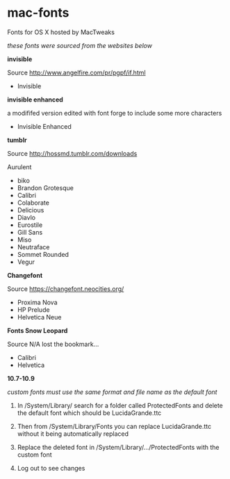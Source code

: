 # mac-fonts
Fonts for OS X hosted by MacTweaks


*these fonts were sourced from the websites below*

**invisible**

Source
http://www.angelfire.com/pr/pgpf/if.html

* Invisible

**invisible enhanced**

a modififed version edited with font forge to include some more characters

* Invisible Enhanced

**tumblr**

Source
http://hossmd.tumblr.com/downloads

Aurulent
* biko
* Brandon Grotesque
* Calibri
* Colaborate
* Delicious
* Diavlo
* Eurostile
* Gill Sans
* Miso
* Neutraface
* Sommet Rounded
* Vegur

**Changefont**

Source 
https://changefont.neocities.org/

* Proxima Nova
* HP Prelude
* Helvetica Neue

**Fonts Snow Leopard**

Source
N/A lost the bookmark...

* Calibri
* Helvetica

**10.7-10.9**

*custom fonts must use the same format and file name as the default font*

1. In /System/Library/ search for a folder called ProtectedFonts and delete the default font which should be LucidaGrande.ttc

2. Then from /System/Library/Fonts you can replace LucidaGrande.ttc without it being automatically replaced

3. Replace the deleted font in /System/Library/.../ProtectedFonts with the custom font

4. Log out to see changes
